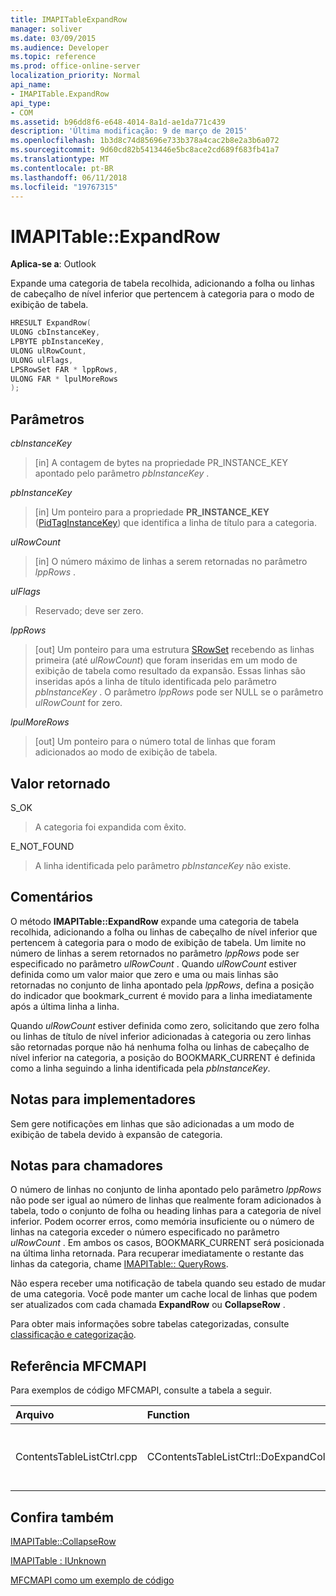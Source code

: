 ```yaml
---
title: IMAPITableExpandRow
manager: soliver
ms.date: 03/09/2015
ms.audience: Developer
ms.topic: reference
ms.prod: office-online-server
localization_priority: Normal
api_name:
- IMAPITable.ExpandRow
api_type:
- COM
ms.assetid: b96dd8f6-e648-4014-8a1d-ae1da771c439
description: 'Última modificação: 9 de março de 2015'
ms.openlocfilehash: 1b3d8c74d85696e733b378a4cac2b8e2a3b6a072
ms.sourcegitcommit: 9d60cd82b5413446e5bc8ace2cd689f683fb41a7
ms.translationtype: MT
ms.contentlocale: pt-BR
ms.lasthandoff: 06/11/2018
ms.locfileid: "19767315"
---
```

# <a name="imapitableexpandrow"></a>IMAPITable::ExpandRow

  
  
**Aplica-se a**: Outlook 
  
Expande uma categoria de tabela recolhida, adicionando a folha ou linhas de cabeçalho de nível inferior que pertencem à categoria para o modo de exibição de tabela.
  
```cpp
HRESULT ExpandRow(
ULONG cbInstanceKey,
LPBYTE pbInstanceKey,
ULONG ulRowCount,
ULONG ulFlags,
LPSRowSet FAR * lppRows,
ULONG FAR * lpulMoreRows
);
```

## <a name="parameters"></a>Parâmetros

 _cbInstanceKey_
  
> [in] A contagem de bytes na propriedade PR_INSTANCE_KEY apontado pelo parâmetro _pbInstanceKey_ . 
    
 _pbInstanceKey_
  
> [in] Um ponteiro para a propriedade **PR_INSTANCE_KEY** ([PidTagInstanceKey](pidtaginstancekey-canonical-property.md)) que identifica a linha de título para a categoria. 
    
 _ulRowCount_
  
> [in] O número máximo de linhas a serem retornadas no parâmetro _lppRows_ . 
    
 _ulFlags_
  
> Reservado; deve ser zero.
    
 _lppRows_
  
> [out] Um ponteiro para uma estrutura [SRowSet](srowset.md) recebendo as linhas primeira (até _ulRowCount_) que foram inseridas em um modo de exibição de tabela como resultado da expansão. Essas linhas são inseridas após a linha de título identificada pelo parâmetro _pbInstanceKey_ . O parâmetro _lppRows_ pode ser NULL se o parâmetro _ulRowCount_ for zero. 
    
 _lpulMoreRows_
  
> [out] Um ponteiro para o número total de linhas que foram adicionados ao modo de exibição de tabela.
    
## <a name="return-value"></a>Valor retornado

S_OK 
  
> A categoria foi expandida com êxito.
    
E_NOT_FOUND 
  
> A linha identificada pelo parâmetro _pbInstanceKey_ não existe. 
    
## <a name="remarks"></a>Comentários

O método **IMAPITable::ExpandRow** expande uma categoria de tabela recolhida, adicionando a folha ou linhas de cabeçalho de nível inferior que pertencem à categoria para o modo de exibição de tabela. Um limite no número de linhas a serem retornados no parâmetro _lppRows_ pode ser especificado no parâmetro _ulRowCount_ . Quando _ulRowCount_ estiver definida como um valor maior que zero e uma ou mais linhas são retornadas no conjunto de linha apontado pela _lppRows_, defina a posição do indicador que bookmark_current é movido para a linha imediatamente após a última linha a linha.
  
Quando _ulRowCount_ estiver definida como zero, solicitando que zero folha ou linhas de título de nível inferior adicionadas à categoria ou zero linhas são retornadas porque não há nenhuma folha ou linhas de cabeçalho de nível inferior na categoria, a posição do BOOKMARK_CURRENT é definida como a linha seguindo a linha identificada pela _pbInstanceKey_. 
  
## <a name="notes-to-implementers"></a>Notas para implementadores

Sem gere notificações em linhas que são adicionadas a um modo de exibição de tabela devido à expansão de categoria.
  
## <a name="notes-to-callers"></a>Notas para chamadores

O número de linhas no conjunto de linha apontado pelo parâmetro _lppRows_ não pode ser igual ao número de linhas que realmente foram adicionados à tabela, todo o conjunto de folha ou heading linhas para a categoria de nível inferior. Podem ocorrer erros, como memória insuficiente ou o número de linhas na categoria exceder o número especificado no parâmetro _ulRowCount_ . Em ambos os casos, BOOKMARK_CURRENT será posicionada na última linha retornada. Para recuperar imediatamente o restante das linhas da categoria, chame [IMAPITable:: QueryRows](imapitable-queryrows.md).
  
Não espera receber uma notificação de tabela quando seu estado de mudar de uma categoria. Você pode manter um cache local de linhas que podem ser atualizados com cada chamada **ExpandRow** ou **CollapseRow** . 
  
Para obter mais informações sobre tabelas categorizadas, consulte [classificação e categorização](sorting-and-categorization.md).
  
## <a name="mfcmapi-reference"></a>Referência MFCMAPI

Para exemplos de código MFCMAPI, consulte a tabela a seguir.
  
|**Arquivo**|**Function**|**Comment**|
|:-----|:-----|:-----|
|ContentsTableListCtrl.cpp  <br/> |CContentsTableListCtrl::DoExpandCollapse  <br/> |MFCMAPI usa o método **IMAPITable::ExpandRow** para expandir uma categoria de tabela recolhida.  <br/> |
   
## <a name="see-also"></a>Confira também



[IMAPITable::CollapseRow](imapitable-collapserow.md)
  
[IMAPITable : IUnknown](imapitableiunknown.md)


[MFCMAPI como um exemplo de código](mfcmapi-as-a-code-sample.md)

